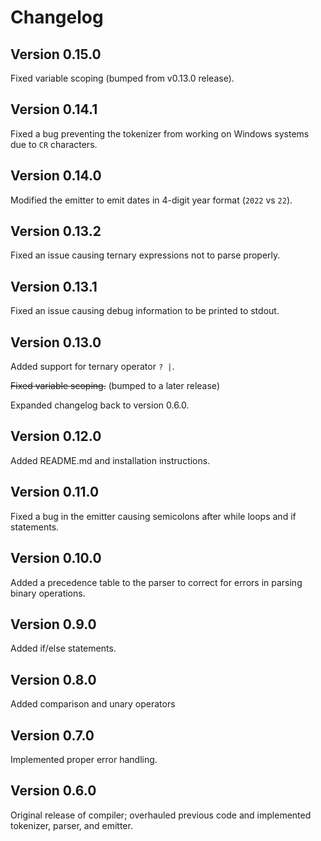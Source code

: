 # Changelog

## Version 0.15.0

Fixed variable scoping (bumped from v0.13.0 release).

## Version 0.14.1

Fixed a bug preventing the tokenizer from working on Windows systems due to `CR` characters.

## Version 0.14.0

Modified the emitter to emit dates in 4-digit year format (`2022` vs `22`).

## Version 0.13.2

Fixed an issue causing ternary expressions not to parse properly.

## Version 0.13.1

Fixed an issue causing debug information to be printed to stdout.

## Version 0.13.0

Added support for ternary operator `? |`.

~~Fixed variable scoping.~~ (bumped to a later release)

Expanded changelog back to version 0.6.0.

## Version 0.12.0

Added README.md and installation instructions.

## Version 0.11.0

Fixed a bug in the emitter causing semicolons after while loops and if statements.

## Version 0.10.0

Added a precedence table to the parser to correct for errors in parsing binary operations.

## Version 0.9.0

Added if/else statements.

## Version 0.8.0

Added comparison and unary operators

## Version 0.7.0

Implemented proper error handling.

## Version 0.6.0

Original release of compiler; overhauled previous code and implemented tokenizer, parser, and emitter.